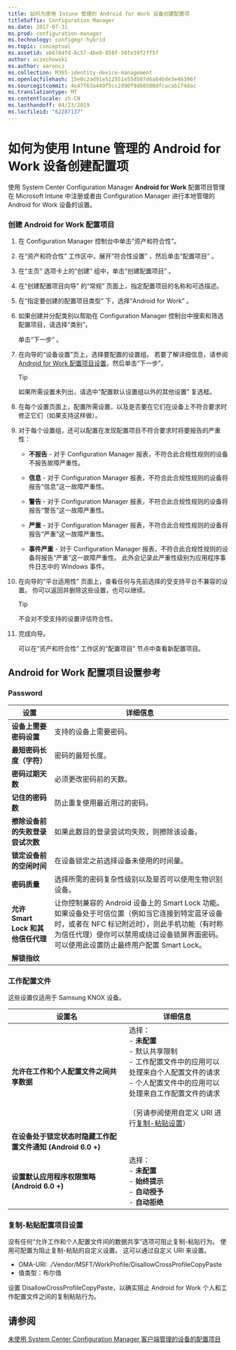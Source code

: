 ```yaml
---
title: 如何为使用 Intune 管理的 Android for Work 设备创建配置项
titleSuffix: Configuration Manager
ms.date: 2017-07-31
ms.prod: configuration-manager
ms.technology: configmgr-hybrid
ms.topic: conceptual
ms.assetid: ab6784fd-8c57-4be9-858f-50fe39f2ff5f
author: aczechowski
ms.author: aaroncz
ms.collection: M365-identity-device-management
ms.openlocfilehash: 15e0c2ad91e512551e55d507d6a84bde3e46396f
ms.sourcegitcommit: 4e47f63a449f5cc2d90f9d68500dfcacab1f4dac
ms.translationtype: MT
ms.contentlocale: zh-CN
ms.lasthandoff: 04/23/2019
ms.locfileid: "62287137"
---
```

# <a name="how-to-create-configuration-items-for-android-for-work-devices-managed-with-intune"></a>如何为使用 Intune 管理的 Android for Work 设备创建配置项

 使用 System Center Configuration Manager **Android for Work** 配置项目管理在 Microsoft Intune 中注册或者由 Configuration Manager 进行本地管理的 Android for Work 设备的设置。  

### <a name="to-create-an-android-for-work-configuration-item"></a>创建 Android for Work 配置项目  

1. 在 Configuration Manager 控制台中单击“资产和符合性”。  

2. 在“资产和符合性”  工作区中，展开“符合性设置” ，然后单击“配置项目” 。  

3. 在“主页”  选项卡上的“创建”  组中，单击“创建配置项目” 。  

4. 在“创建配置项目向导”  的“常规” 页面上，指定配置项目的名称和可选描述。  

5. 在“指定要创建的配置项目类型” 下，选择“Android for Work” 。  

6. 如果创建并分配类别以帮助在 Configuration Manager 控制台中搜索和筛选配置项目，请选择“类别”。  

   单击“下一步” 。

7. 在向导的“设备设置”页上，选择要配置的设置组。 若要了解详细信息，请参阅 [Android for Work 配置项目设置](#android-for-work-configuration-item-settings-reference)，然后单击“下一步”。  

   > [!TIP]  
   >  如果所需设置未列出，请选中“配置默认设置组以外的其他设置” 复选框。  

8. 在每个设置页面上，配置所需设置，以及是否要在它们在设备上不符合要求时修正它们（如果支持这样做）。  

9. 对于每个设置组，还可以配置在发现配置项目不符合要求时将要报告的严重性：  

   -   **不报告** - 对于 Configuration Manager 报表，不符合此合规性规则的设备不报告故障严重性。  

   -   **信息** - 对于 Configuration Manager 报表，不符合此合规性规则的设备将报告“信息”这一故障严重性。  

   -   **警告** - 对于 Configuration Manager 报表，不符合此合规性规则的设备将报告“警告”这一故障严重性。  

   -   **严重** - 对于 Configuration Manager 报表，不符合此合规性规则的设备将报告“严重”这一故障严重性。  

   -   **事件严重** - 对于 Configuration Manager 报表，不符合此合规性规则的设备将报告“严重”这一故障严重性。 此外会记录此严重性级别为应用程序事件日志中的 Windows 事件。  

10. 在向导的“平台适用性”  页面上，查看任何与先前选择的受支持平台不兼容的设置。 你可以返回并删除这些设置，也可以继续。  

    > [!TIP]  
    >  不会对不受支持的设置评估符合性。  

11. 完成向导。  

    可以在“资产和符合性”  工作区的“配置项目”  节点中查看新配置项目。  

##  <a name="android-for-work-configuration-item-settings-reference"></a>Android for Work 配置项目设置参考  

### <a name="password"></a>Password  

|设置|详细信息|  
|-------------|-------------|  
|**设备上需要密码设置**|支持的设备上需要密码。|  
|**最短密码长度（字符）**|密码的最短长度。|  
|**密码过期天数**|必须更改密码前的天数。|  
|**记住的密码数**|防止重复使用最近用过的密码。|  
|**擦除设备前的失败登录尝试次数**|如果此数目的登录尝试均失败，则擦除该设备。|  
|**锁定设备前的空闲时间**|在设备锁定之前选择设备未使用的时间量。|
|**密码质量**|选择所需的密码复杂性级别以及是否可以使用生物识别设备。|  
|**允许 Smart Lock 和其他信任代理**|让你控制兼容的 Android 设备上的 Smart Lock 功能。 如果设备处于可信位置（例如当它连接到特定蓝牙设备时，或者在 NFC 标记附近时），则此手机功能（有时称为信任代理）使你可以禁用或绕过设备锁屏界面密码。 可以使用此设置防止最终用户配置 Smart Lock。|
|**解锁指纹**|&nbsp;|

###  <a name="work-profile"></a>工作配置文件  
 这些设置仅适用于 Samsung KNOX 设备。  

|设置名|详细信息|  
|------------------|-------------|  
|**允许在工作和个人配置文件之间共享数据**|选择：<br>- **未配置**<br>- 默认共享限制<br>- 工作配置文件中的应用可以处理来自个人配置文件的请求<br>- 个人配置文件中的应用可以处理来自工作配置文件的请求<br><br>（另请参阅使用自定义 URI 进行[复制-粘贴设置](#copy-paste-configuration-item-settings)）|  
|**在设备处于锁定状态时隐藏工作配置文件通知 (Android 6.0 +)**||
|**设置默认应用程序权限策略 (Android 6.0 +)**|选择：<br>- **未配置**<br>- **始终提示**<br>- **自动授予**<br>- **自动拒绝**|

### <a name="copy-paste-configuration-item-settings"></a>复制-粘贴配置项目设置
没有任何“允许工作和个人配置文件间的数据共享”选项可阻止复制-粘贴行为。 使用可配置为阻止复制-粘贴的自定义设置。 这可以通过自定义 URI 来设置。

- OMA-URI: ./Vendor/MSFT/WorkProfile/DisallowCrossProfileCopyPaste
- 值类型：布尔值

设置 DisallowCrossProfileCopyPaste，以确实阻止 Android for Work 个人和工作配置文件之间的复制粘贴行为。

## <a name="see-also"></a>请参阅  
 [未使用 System Center Configuration Manager 客户端管理的设备的配置项目](../../compliance/deploy-use/configuration-items-for-devices-managed-without-the-client.md)

